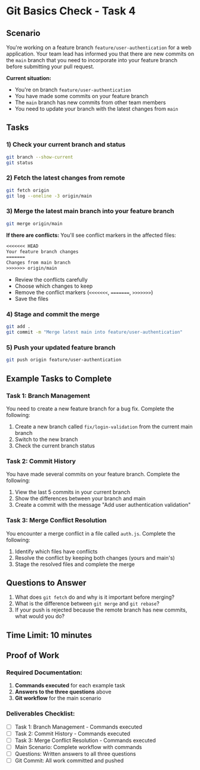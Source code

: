 # Git Basics Check - Task 4

## Scenario
You're working on a feature branch `feature/user-authentication` for a web application. Your team lead has informed you that there are new commits on the `main` branch that you need to incorporate into your feature branch before submitting your pull request.

**Current situation:**
- You're on branch `feature/user-authentication`
- You have made some commits on your feature branch
- The `main` branch has new commits from other team members
- You need to update your branch with the latest changes from `main`

## Tasks

### 1) Check your current branch and status
```bash
git branch --show-current
git status
```

### 2) Fetch the latest changes from remote
```bash
git fetch origin
git log --oneline -3 origin/main
```

### 3) Merge the latest main branch into your feature branch
```bash
git merge origin/main
```

**If there are conflicts:**
You'll see conflict markers in the affected files:
```txt
<<<<<<< HEAD
Your feature branch changes
=======
Changes from main branch
>>>>>>> origin/main
```
- Review the conflicts carefully
- Choose which changes to keep
- Remove the conflict markers (`<<<<<<<`, `=======`, `>>>>>>>`)
- Save the files

### 4) Stage and commit the merge
```bash
git add .
git commit -m "Merge latest main into feature/user-authentication"
```

### 5) Push your updated feature branch
```bash
git push origin feature/user-authentication
```

## Example Tasks to Complete

### Task 1: Branch Management
You need to create a new feature branch for a bug fix. Complete the following:
1. Create a new branch called `fix/login-validation` from the current main branch
2. Switch to the new branch
3. Check the current branch status

### Task 2: Commit History
You have made several commits on your feature branch. Complete the following:
1. View the last 5 commits in your current branch
2. Show the differences between your branch and main
3. Create a commit with the message "Add user authentication validation"

### Task 3: Merge Conflict Resolution
You encounter a merge conflict in a file called `auth.js`. Complete the following:
1. Identify which files have conflicts
2. Resolve the conflict by keeping both changes (yours and main's)
3. Stage the resolved files and complete the merge

## Questions to Answer
1) What does `git fetch` do and why is it important before merging?
2) What is the difference between `git merge` and `git rebase`?
3) If your push is rejected because the remote branch has new commits, what would you do?

## Time Limit: 10 minutes

## Proof of Work

### Required Documentation:
1. **Commands executed** for each example task
2. **Answers to the three questions** above
3. **Git workflow** for the main scenario

### Deliverables Checklist:
- [ ] Task 1: Branch Management - Commands executed
- [ ] Task 2: Commit History - Commands executed  
- [ ] Task 3: Merge Conflict Resolution - Commands executed
- [ ] Main Scenario: Complete workflow with commands
- [ ] Questions: Written answers to all three questions
- [ ] Git Commit: All work committed and pushed